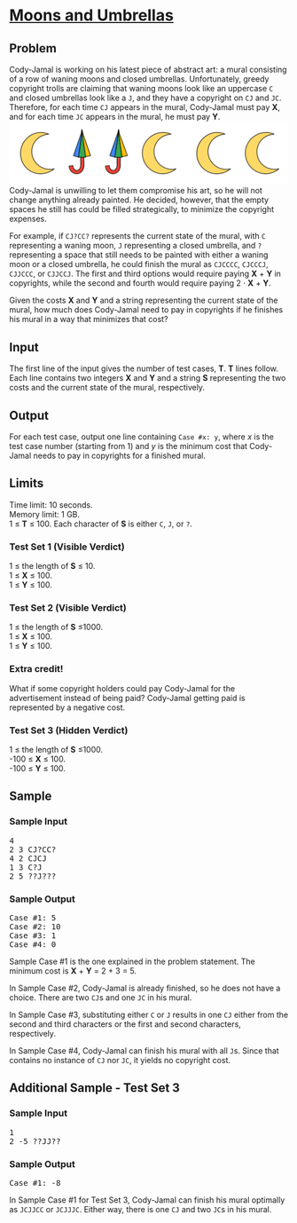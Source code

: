 # [Moons and Umbrellas](https://codingcompetitions.withgoogle.com/codejam/round/000000000043580a/00000000006d1145)
## Problem
Cody-Jamal is working on his latest piece of abstract art: a mural consisting of a row of waning moons and closed umbrellas. Unfortunately, greedy copyright trolls are claiming that waning moons look like an uppercase `C` and closed umbrellas look like a `J`, and they have a copyright on `CJ` and `JC`. Therefore, for each time `CJ` appears in the mural, Cody-Jamal must pay **X**, and for each time `JC` appears in the mural, he must pay **Y**.  
![picture](moons_and_umbrellas.png)  
Cody-Jamal is unwilling to let them compromise his art, so he will not change anything already painted. He decided, however, that the empty spaces he still has could be filled strategically, to minimize the copyright expenses.

For example, if `CJ?CC?` represents the current state of the mural, with `C` representing a waning moon, `J` representing a closed umbrella, and `?` representing a space that still needs to be painted with either a waning moon or a closed umbrella, he could finish the mural as `CJCCCC`, `CJCCCJ`, `CJJCCC`, or `CJJCCJ`. The first and third options would require paying **X** + **Y** in copyrights, while the second and fourth would require paying 2 ⋅ **X** + **Y**.

Given the costs **X** and **Y** and a string representing the current state of the mural, how much does Cody-Jamal need to pay in copyrights if he finishes his mural in a way that minimizes that cost?

## Input
The first line of the input gives the number of test cases, **T**. **T** lines follow. Each line contains two integers **X** and **Y** and a string **S** representing the two costs and the current state of the mural, respectively.

## Output
For each test case, output one line containing `Case #x: y`, where *x* is the test case number (starting from 1) and *y* is the minimum cost that Cody-Jamal needs to pay in copyrights for a finished mural.

## Limits
Time limit: 10 seconds.  
Memory limit: 1 GB.  
1 ≤ **T** ≤ 100.
Each character of **S** is either `C`, `J`, or `?`.

### Test Set 1 (Visible Verdict)
1 ≤ the length of **S** ≤ 10.  
1 ≤ **X** ≤ 100.  
1 ≤ **Y** ≤ 100.

### Test Set 2 (Visible Verdict)
1 ≤ the length of **S** ≤1000.  
1 ≤ **X** ≤ 100.  
1 ≤ **Y** ≤ 100.

### Extra credit!
What if some copyright holders could pay Cody-Jamal for the advertisement instead of being paid? Cody-Jamal getting paid is represented by a negative cost.

### Test Set 3 (Hidden Verdict)
1 ≤ the length of **S** ≤1000.  
-100 ≤ **X** ≤ 100.  
-100 ≤ **Y** ≤ 100.

## Sample
### Sample Input
<pre>
4
2 3 CJ?CC?
4 2 CJCJ
1 3 C?J
2 5 ??J???
</pre>
### Sample Output
<pre>
Case #1: 5
Case #2: 10
Case #3: 1
Case #4: 0
</pre>

Sample Case #1 is the one explained in the problem statement. The minimum cost is **X** + **Y** = 2 + 3 = 5.  

In Sample Case #2, Cody-Jamal is already finished, so he does not have a choice. There are two `CJ`s and one `JC` in his mural.

In Sample Case #3, substituting either `C` or `J` results in one `CJ` either from the second and third characters or the first and second characters, respectively.

In Sample Case #4, Cody-Jamal can finish his mural with all `J`s. Since that contains no instance of `CJ` nor `JC`, it yields no copyright cost.

## Additional Sample - Test Set 3
### Sample Input
<pre>
1
2 -5 ??JJ??
</pre>
### Sample Output
<pre>
Case #1: -8
</pre>

In Sample Case #1 for Test Set 3, Cody-Jamal can finish his mural optimally as `JCJJCC` or `JCJJJC`. Either way, there is one `CJ` and two `JC`s in his mural. 

